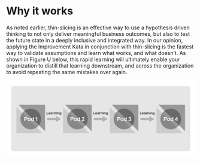 # Why it works

As noted earlier, thin-slicing is an effective way to use a hypothesis driven thinking to not only deliver meaningful business outcomes, but also to test the future state in a deeply inclusive and integrated way. In our opinion, applying the Improvement Kata in conjunction with thin-slicing is the fastest way to validate assumptions and learn what works, and what doesn’t. As shown in Figure U below, this rapid learning will ultimately enable your organization to distill that learning downstream, and across the organization to avoid repeating the same mistakes over again.

![Figure U: Thin-slicing is the quickest path to learning](../.gitbook/assets/26.png)

